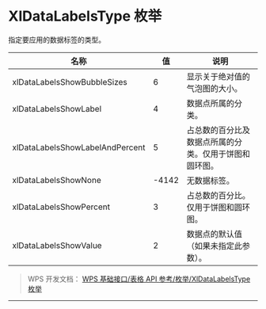 # XlDataLabelsType 枚举

指定要应用的数据标签的类型。

| 名称                            | 值    | 说明                                                   |
|---------------------------------|-------|--------------------------------------------------------|
| xlDataLabelsShowBubbleSizes     | 6     | 显示关于绝对值的气泡图的大小。                         |
| xlDataLabelsShowLabel           | 4     | 数据点所属的分类。                                     |
| xlDataLabelsShowLabelAndPercent | 5     | 占总数的百分比及数据点所属的分类。仅用于饼图和圆环图。 |
| xlDataLabelsShowNone            | -4142 | 无数据标签。                                           |
| xlDataLabelsShowPercent         | 3     | 占总数的百分比。仅用于饼图和圆环图。                   |
| xlDataLabelsShowValue           | 2     | 数据点的默认值（如果未指定此参数）。                   |

> WPS 开发文档： [WPS 基础接口/表格 API 参考/枚举/XlDataLabelsType 枚举](https://qn.cache.wpscdn.cn/encs/doc/office_v19/topics/WPS%20%E5%9F%BA%E7%A1%80%E6%8E%A5%E5%8F%A3/%E8%A1%A8%E6%A0%BC%20API%20%E5%8F%82%E8%80%83/%E6%9E%9A%E4%B8%BE/XlDataLabelsType%20%E6%9E%9A%E4%B8%BE.html)

------------------------------------------------------------------------
